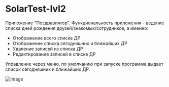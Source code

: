 # SolarTest-lvl2
Приложение "Поздравлятор". Функциональность приложения - ведение списка дней рождения друзей/знакомых/сотрудников, а именно:
* Отображение всего списка ДР
* Отображение списка сегодняшних и ближайших ДР
* Удаление записей из списка ДР
* Редактирование записей в списке ДР

Управление через меню, по умолчанию при запуске программа выдает список сегодняшних и ближайших ДР.

![image](https://user-images.githubusercontent.com/68563967/185125763-e978695e-ca05-4400-8650-f0cf074a85af.png)
